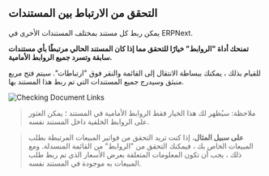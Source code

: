 ## التحقق من الارتباط بين المستندات

يمكن ربط كل مستند بمختلف المستندات الأخرى في ERPNext.

**تمنحك أداة "الروابط" خيارًا للتحقق مما إذا كان المستند الحالي مرتبطًا بأي مستندات سابقة وتسرد جميع الروابط الأمامية.**

للقيام بذلك ، يمكنك ببساطة الانتقال إلى القائمة والنقر فوق "ارتباطات". سيتم فتح مربع منبثق وسيدرج جميع المستندات التي تم ربط هذا المستند بها.

![Checking Document Links](https://docs.erpnext.com/files/using-document-links-1.gif)

> ملاحظة: سيُظهر لك هذا الخيار فقط الروابط الأمامية في المستند ؛ يمكن العثور على الروابط الخلفية داخل المستند نفسه.

>**على سبيل المثال**، إذا كنت تريد التحقق من فواتير المبيعات المرتبطة بطلب المبيعات الخاص بك ، فيمكنك التحقق من "الروابط" من القائمة المنسدلة. ومع ذلك ، يجب أن تكون المعلومات المتعلقة بعرض الأسعار الذي تم ربط طلب المبيعات به موجودة في المستند نفسه.